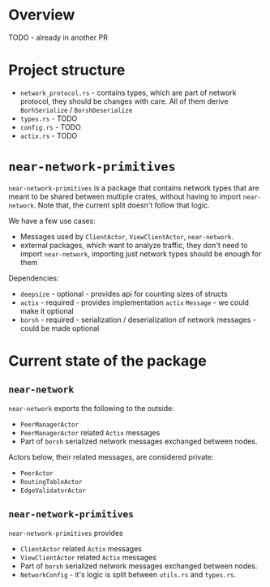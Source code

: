 # Overview
TODO - already in another PR

# Project structure
- `network_protocol.rs` - contains types, which are part of network protocol, they should be changes with care. 
All of them derive `BorhSerialize` / `BorshDeserialize`
- `types.rs` - TODO
- `config.rs` - TODO
- `actix.rs` - TODO
 
# `near-network-primitives`

`near-network-primitives` is a package that contains network types that are meant to be shared
between multiple crates, without having to import `near-network`. 
Note that, the current split doesn't follow that logic. 

We have a few use cases:
- Messages used by `ClientActor`, `ViewClientActor`, `near-network`.
- external packages, which want to analyze traffic, they don't need to import `near-network`, importing just network types should be enough for them

Dependencies:
- `deepsize` - optional - provides api for counting sizes of structs
- `actix` - required - provides implementation `actix` `Message` - we could make it optional
- `borsh` - required - serialization / deserialization of network messages - could be made optional

# Current state of the package

## `near-network`
`near-network` exports the following to the outside:
- `PeerManagerActor`
- `PeerManagerActor` related `Actix` messages
- Part of `borsh` serialized network messages exchanged between nodes.

Actors below, their related messages, are considered private:
- `PeerActor`
- `RoutingTableActor`
- `EdgeValidatorActor`


## `near-network-primitives`
`near-network-primitives` provides
- `ClientActor` related `Actix` messages
- `ViewClientActor` related `Actix` messages
- Part of `borsh` serialized network messages exchanged between nodes.
- `NetworkConfig` - it's logic is split between `utils.rs` and `types.rs`.